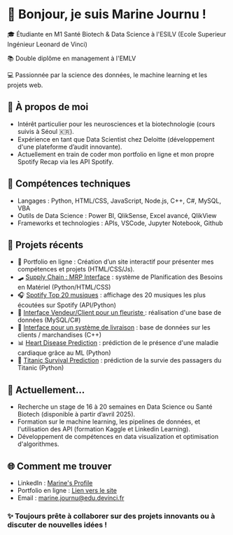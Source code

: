 # 👋 Bonjour, je suis Marine Journu !

🎓 Étudiante en M1 Santé Biotech & Data Science à l'ESILV (Ecole Superieur Ingénieur Leonard de Vinci)

📚 Double diplôme en management à l'EMLV

💻 Passionnée par la science des données, le machine learning et les projets web.

## 🚀 À propos de moi

- Intérêt particulier pour les neurosciences et la biotechnologie (cours suivis à Séoul 🇰🇷).
- Expérience en tant que Data Scientist chez Deloitte (développement d'une plateforme d’audit innovante).
- Actuellement en train de coder mon portfolio en ligne et mon propre Spotify Recap via les API Spotify.
 
## 🔧 Compétences techniques

- Langages : Python, HTML/CSS, JavaScript, Node.js, C++, C#, MySQL, VBA
- Outils de Data Science : Power BI, QlikSense, Excel avancé, QlikView
- Frameworks et technologies : APIs, VSCode, Jupyter Notebook, Github
  
## 🌟 Projets récents

- 🎨 Portfolio en ligne : Création d’un site interactif pour présenter mes compétences et projets (HTML/CSS/Js).
- 🛹 [Supply Chain : MRP Interface](https://github.com/marinejrn/MRP-Interface) : système de Planification des Besoins en Matériel (Python/HTML/CSS) 
- 🎧 [Spotify Top 20 musiques](https://github.com/marinejrn/Spotify_Dashboard) : affichage des 20 musiques les plus écoutées sur Spotify (API/Python)
- 💐 [Interface Vendeur/Client pour un fleuriste ](https://github.com/marinejrn/BDD-Fleuriste) : réalisation d'une base de données (MySQL/C#)
- 🚚 [Interface pour un système de livraison](https://github.com/marinejrn/BDD-Livraison) : base de données sur les clients / marchandises (C++)
- 📊 [Heart Disease Prediction](https://github.com/marinejrn/Heart-Disease-Prediction) : prédiction de le présence d'une maladie cardiaque grâce au ML (Python)
- 🚢 [Titanic Survival Prediction](https://github.com/marinejrn/Titanic-Survival-Prediction) : prédiction de la survie des passagers du Titanic (Python)
  
## 📌 Actuellement...
- Recherche un stage de 16 à 20 semaines en Data Science ou Santé Biotech (disponible à partir d’avril 2025).
- Formation sur le machine learning, les pipelines de données, et l'utilisation des API (formation Kaggle et Linkedin Learning).
- Développement de compétences en data visualization et optimisation d'algorithmes.
  
## 🌐 Comment me trouver
- LinkedIn : [Marine's Profile](https://www.linkedin.com/in/marine-journu/)
- Portfolio en ligne : [Lien vers le site](https://marine-journu.netlify.app)
- Email : marine.journu@edu.devinci.fr
  
### ✨ Toujours prête à collaborer sur des projets innovants ou à discuter de nouvelles idées !
<!---
marinejrn/marinejrn is a ✨ special ✨ repository because its `README.md` (this file) appears on your GitHub profile.
You can click the Preview link to take a look at your changes.
--->
